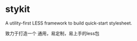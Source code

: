 # stykit
A utility-first LESS framework to build quick-start stylesheet.

致力于打造一个 通用，易定制，易上手的less包

